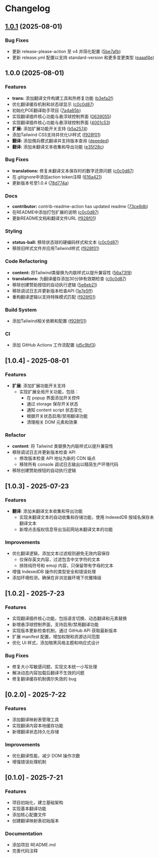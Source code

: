 # Changelog

## [1.0.1](https://github.com/isTrih/poe-translator/compare/v1.0.0...v1.0.1) (2025-08-01)


### Bug Fixes

* 更新 release-please-action 至 v4 并简化配置 ([5be7afb](https://github.com/isTrih/poe-translator/commit/5be7afba249dfa65a688e0f59cce9e0c920ed3cc))
* 更新 release.yml 配置以支持 standard-version 和更多变更类型 ([eaaaf4e](https://github.com/isTrih/poe-translator/commit/eaaaf4eac35c28aca2f98d1fe6ff32622d10b70c))

## 1.0.0 (2025-08-01)


### Features

* **trans:** 添加翻译文件构建工具和热修复功能 ([b3efa2f](https://github.com/isTrih/poe-translator/commit/b3efa2fe52efd569f10059434b02efa7896515d3))
* 优化翻译缓存机制和状态球显示 ([c0c0d87](https://github.com/isTrih/poe-translator/commit/c0c0d87a66a15605ae1c6649f717ccbe4abd0d30))
* 初始化POE翻译助手项目 ([7a4a65b](https://github.com/isTrih/poe-translator/commit/7a4a65b1cc97e04cae3771527c6fcd64b6a95009))
* 实现翻译插件核心功能与悬浮球控制界面 ([0639055](https://github.com/isTrih/poe-translator/commit/06390551b8daee022513ec0264ae96def69241db))
* 实现翻译插件核心功能与悬浮球控制界面 ([4001c53](https://github.com/isTrih/poe-translator/commit/4001c53a8765a8818e62b4fa28c032ed490f90e1))
* **扩展:** 添加扩展功能开关支持 ([b5a2574](https://github.com/isTrih/poe-translator/commit/b5a2574c4298d298f9e9cdf973215c1c7db08637))
* 添加Tailwind CSS支持并优化UI样式 ([f928f01](https://github.com/isTrih/poe-translator/commit/f928f018e665813ed70fc3f44413fab84c2b8898))
* **翻译:** 添加佣兵模式翻译并支持版本查询 ([deeeded](https://github.com/isTrih/poe-translator/commit/deeededb8cd141927f019b27f5b054efd9720eb7))
* **翻译:** 添加未翻译文本收集和导出功能 ([e35f28c](https://github.com/isTrih/poe-translator/commit/e35f28c4674901acdbe085ef9a2777bef29285a9))


### Bug Fixes

* **translations:** 修复未翻译文本保存时的数字还原问题 ([c0c0d87](https://github.com/isTrih/poe-translator/commit/c0c0d87a66a15605ae1c6649f717ccbe4abd0d30))
* 在.gitignore中添加action token注释 ([616a421](https://github.com/isTrih/poe-translator/commit/616a421cd6ef6dda24bbe7864caae3771dea20e7))
* 更新版本号至1.0.4 ([78d774a](https://github.com/isTrih/poe-translator/commit/78d774a97f9c980b34e373c09ad873de52cc9daa))


### Docs

* **contributor:** contrib-readme-action has updated readme ([73ce8db](https://github.com/isTrih/poe-translator/commit/73ce8db89bfef16ab837c5664a27097675889b00))
* 在README中添加打包扩展的说明 ([c0c0d87](https://github.com/isTrih/poe-translator/commit/c0c0d87a66a15605ae1c6649f717ccbe4abd0d30))
* 更新README文档和翻译文件URL ([f928f01](https://github.com/isTrih/poe-translator/commit/f928f018e665813ed70fc3f44413fab84c2b8898))


### Styling

* **status-ball:** 移除状态球的硬编码样式和文本 ([c0c0d87](https://github.com/isTrih/poe-translator/commit/c0c0d87a66a15605ae1c6649f717ccbe4abd0d30))
* 移除旧样式文件并应用Tailwind样式 ([f928f01](https://github.com/isTrih/poe-translator/commit/f928f018e665813ed70fc3f44413fab84c2b8898))


### Code Refactoring

* **content:** 将Tailwind类替换为内联样式以提升兼容性 ([56a73f8](https://github.com/isTrih/poe-translator/commit/56a73f8a84979a2cc8c28f319bf3e520c25caf07))
* **translations:** 为翻译缓存添加30分钟有效期检查 ([c0c0d87](https://github.com/isTrih/poe-translator/commit/c0c0d87a66a15605ae1c6649f717ccbe4abd0d30))
* 移除创建赞助按钮的自动执行逻辑 ([5e6eb21](https://github.com/isTrih/poe-translator/commit/5e6eb216a8ebd6e4b26cacd3db063ad8121b3da2))
* 移除调试日志并更新版本检查API ([1e7e5ff](https://github.com/isTrih/poe-translator/commit/1e7e5ffba86b5974a611a403a178993a2b0e82fd))
* 重构翻译逻辑以支持特殊模式匹配 ([f928f01](https://github.com/isTrih/poe-translator/commit/f928f018e665813ed70fc3f44413fab84c2b8898))


### Build System

* 添加Tailwind相关依赖和配置 ([f928f01](https://github.com/isTrih/poe-translator/commit/f928f018e665813ed70fc3f44413fab84c2b8898))


### CI

* 添加 GitHub Actions 工作流配置 ([d5c9bf3](https://github.com/isTrih/poe-translator/commit/d5c9bf3c827a8e74183eadffa553fb58faf345d5))

## [1.0.4] - 2025-08-01

### Features

- **扩展**: 添加扩展功能开关支持
  - 实现扩展全局开关功能，包括：
    - 在 popup 界面添加开关控件
    - 通过 storage 保存开关状态
    - 通知 content script 状态变化
    - 根据开关状态启用/禁用翻译功能
    - 清理相关 DOM 元素和效果

### Refactor

- **content**: 将 Tailwind 类替换为内联样式以提升兼容性
- 移除调试日志并更新版本检查 API
  - 修改版本检查 API 地址为新的 CDN 端点
  - 移除所有 console 调试日志输出以精简生产环境代码
- 移除创建赞助按钮的自动执行逻辑

## [1.0.3] - 2025-07-23

### Features

- **翻译**: 添加未翻译文本收集和导出功能
  - 实现未翻译文本的自动收集和存储功能，使用 IndexedDB 按域名保存未翻译文本
  - 新增点击版权信息导出当前网站未翻译文本的功能

### Improvements

- 优化翻译逻辑，添加文本过滤规则避免无效内容保存
  - 仅保存英文内容，过滤包含中文字符的文本
  - 排除纯符号和 emoji 内容，只保留带有字母的文本
- 增强 IndexedDB 操作的类型安全和错误处理
- 添加环境检测，确保在非浏览器环境下优雅降级

## [1.0.2] - 2025-7-23

### Features

- 实现翻译插件核心功能，包括语言切换、动态翻译和元素替换
- 新增悬浮球控制界面，支持启用/禁用翻译功能
- 实现版本更新检查机制，通过 GitHub API 获取最新版本
- 扩展 manifest 配置，增加权限和资源访问范围
- 优化 UI 样式，添加暗黑风格主题和响应式设计

### Bug Fixes

- 修复大小写敏感问题，实现文本统一小写处理
- 解决动态内容加载后翻译不生效的问题
- 修复翻译缓存机制偶尔失效的 bug

## [0.2.0] - 2025-7-22

### Features

- 添加翻译映射表管理工具
- 实现翻译内容本地缓存功能
- 新增翻译状态持久化存储

### Improvements

- 优化翻译性能，减少 DOM 操作次数
- 增强错误处理机制

## [0.1.0] - 2025-7-21

### Features

- 项目初始化，建立基础架构
- 实现基本翻译功能
- 添加核心配置文件
- 创建翻译映射表初始版本

### Documentation

- 添加项目 README.md
- 完善代码注释
